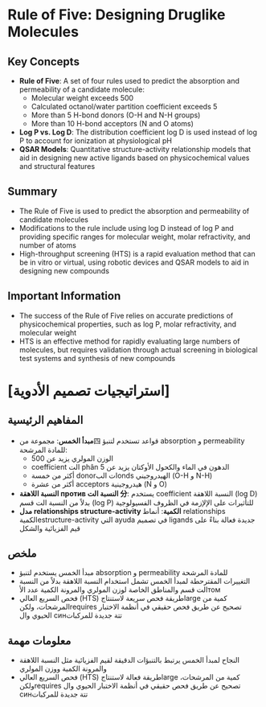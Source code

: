 # Rule of Five: Designing Druglike Molecules

## Key Concepts

* **Rule of Five**: A set of four rules used to predict the absorption and permeability of a candidate molecule:
	+ Molecular weight exceeds 500
	+ Calculated octanol/water partition coefficient exceeds 5
	+ More than 5 H-bond donors (O-H and N-H groups)
	+ More than 10 H-bond acceptors (N and O atoms)
* **Log P vs. Log D**: The distribution coefficient log D is used instead of log P to account for ionization at physiological pH
* **QSAR Models**: Quantitative structure-activity relationship models that aid in designing new active ligands based on physicochemical values and structural features

## Summary

* The Rule of Five is used to predict the absorption and permeability of candidate molecules
* Modifications to the rule include using log D instead of log P and providing specific ranges for molecular weight, molar refractivity, and number of atoms
* High-throughput screening (HTS) is a rapid evaluation method that can be in vitro or virtual, using robotic devices and QSAR models to aid in designing new compounds

## Important Information

* The success of the Rule of Five relies on accurate predictions of physicochemical properties, such as log P, molar refractivity, and molecular weight
* HTS is an effective method for rapidly evaluating large numbers of molecules, but requires validation through actual screening in biological test systems and synthesis of new compounds

# [استراتيجيات تصميم الأدوية]
## المفاهيم الرئيسية
* **مبدأ الخمس**: مجموعة من四 قواعد تستخدم لتنبؤ absorption و permeability للمادة المرشحة:
	+ الوزن المولري يزيد عن 500
	+ coefficient الت phân الدهون في الماء والكحول الأوكتان يزيد عن 5
	+ أكثر من خمسة donorات البonds الهيدروجيني (O-H و N-H)
	+ أكثر من عشرة acceptors هيدروجينية (N و O)
* **النسبة اللاهقة против النسبة الت 分**: يستخدم coefficient النسبة اللاهقة (log D) بدلاً من النسبة الت قسم (log P) للتأثيرات على الإلإزمة في الظروف الفسيولوجية
* **مدل relationships structure-activity الكمية**: أنماط relationships الكميةestructure-activity التي ayuda في تصميم ligands جديدة فعالة بناءً على قيم الفزيائية والشكل

## ملخص
* مبدأ الخمس يستخدم لتنبؤ absorption و permeability للمادة المرشحة
* التغييرات المقترحطة لمبدأ الخمس تشمل استخدام النسبة اللاهقة بدلاً من النسبة الت قسم والمناطق الخاصة لوزن المولري والمرونة الكمية عدد الأтом
* فحص السريع العالي (HTS) طريقة فحص سريعة لاستنتاجlarge كمية من المرشحات، ولكنrequires تصحيح عن طريق فحص حقيقي في أنظمة الاختبار الحيوي وال синتتة جديدة للمركبات

## معلومات مهمة
* النجاح لمبدأ الخمس يرتبط بالتنبؤات الدقيقة لقيم الفزيائية مثل النسبة اللاهقة والمرونة الكمية ووزن المولري
* فحص السريع العالي (HTS) طريقة فعالة لاستنتاجlarge كمية من المرشحات، ولكنrequires تصحيح عن طريق فحص حقيقي في أنظمة الاختبار الحيوي وال синتتة جديدة للمركبات